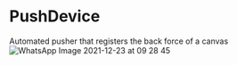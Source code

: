 # PushDevice
Automated pusher that registers the back force of a canvas
![WhatsApp Image 2021-12-23 at 09 28 45](https://user-images.githubusercontent.com/466120/149188538-1931f839-2299-4a71-9345-ed952c0c232d.jpeg)

